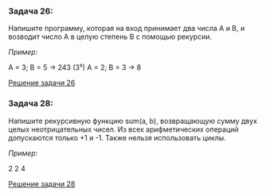 ### **Задача 26:**
Напишите программу, которая на вход принимает два числа A и B, 
и возводит число А в целую степень B с помощью рекурсии.

*Пример:*

A = 3; B = 5 -> 243 (3⁵)
A = 2; B = 3 -> 8 

[Решение задачи 26](ex26.py)

### **Задача 28:** 
Напишите рекурсивную функцию sum(a, b), возвращающую сумму двух целых неотрицательных чисел. Из всех арифметических операций допускаются только +1 и -1. Также нельзя использовать циклы.

*Пример:*

2 2
    4 

[Решение задачи 28](ex28.py)




